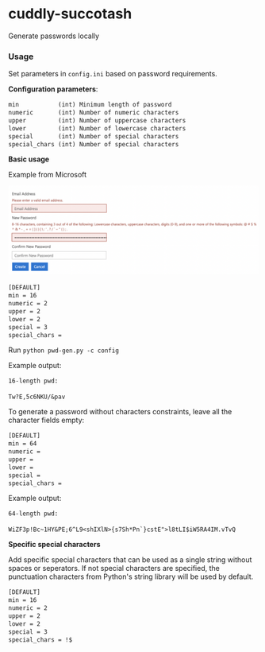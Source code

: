 # cuddly-succotash
Generate passwords locally

### Usage

Set parameters in `config.ini` based on password requirements.

**Configuration parameters**:
```
min	 		  (int) Minimum length of password
numeric 	  (int) Number of numeric characters
upper   	  (int) Number of uppercase characters
lower   	  (int) Number of lowercase characters
special  	  (int) Number of special characters
special_chars (int) Number of special characters
```

**Basic usage**

Example from Microsoft

![example](./assets/example.png)

```
[DEFAULT]
min = 16
numeric = 2
upper = 2
lower = 2
special = 3
special_chars =
```

Run `python pwd-gen.py -c config`

Example output:
```
16-length pwd:

Tw?E,5c6NKU/&pav
```

To generate a password without characters constraints, leave all the character fields empty:

```
[DEFAULT]
min = 64
numeric =
upper =
lower =
special =
special_chars =
```

Example output:
```
64-length pwd:

WiZF3p!Bc~1HY&PE;6^L9<shIXlN>{s7Sh*Pn`}cstE">l8tLI$iW5RA4IM.vTvQ
```

**Specific special characters**

Add specific special characters that can be used as a single string without spaces or seperators. If not special characters are 
specified, the punctuation characters from Python's string library will be used by default.

```
[DEFAULT]
min = 16
numeric = 2
upper = 2
lower = 2
special = 3
special_chars = !$
```